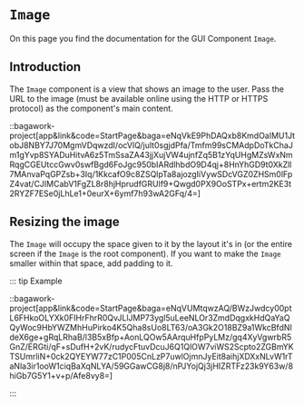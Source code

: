 <script>
	import ViewApp from '$lib/ViewApp.svelte'
</script>

# `Image`
On this page you find the documentation for the GUI Component `Image`.

## Introduction
The `Image` component is a view that shows an image to the user. Pass the URL to the image (must be available online using the HTTP or HTTPS protocol) as the component's main content.

::bagawork-project[app&link&code=StartPage&baga=eNqVkE9PhDAQxb8KmdOaIMU1JtobJ8NBY7J70MgmVDqwzdI/ocVlQ/jult0sgjdPfa/Tmfm99sCMAdpDoTkChaJm1gYvp8SYADuHitvA6z5TmSsaZA43jjXujVW4ujnfZq5B1zYqUHgMZsWxNmRqgCGEUtccGwv0swfBgd6FoJgc950bIARdlhbdO9D4qj+8HnYhGD9t0XkZll7MAnvaPqGPZsb+3Iq/1KkcafO9c8ZSQlpTa8ajozgIiVywSDcVGZ0ZHSm0lFpZ4vat/CJIMCabV1FgZL8r8hjHprudfGRUlf9+Qwgd0PX9OoSTPx+ertm2KE3t2RYZF7ESe0jLhLe1+0eurX+6ymf7h93wA2GFq/4=]





## Resizing the image
The `Image` will occupy the space given to it by the layout it's in (or the entire screen if the `Image` is the root component). If you want to make the `Image` smaller within that space, add padding to it.

::: tip Example

::bagawork-project[app&link&code=StartPage&baga=eNqVUMtqwzAQ/BWzJwdcy00ptL6FHkoOLYXk0FIHrFhrR0QvJLlJMP73ygl5uLeeNLOr3ZmdDqgxkHdQaYaQQyWoc9HbYWZMhHuPirko4K5Qha8sUo8LT63/oA3Gk2O18BZ9a1WkcBfdNIdeX6ge+gRqLRhaB/l3B5xBfp+AonLQOw5AArquHfpPyLMz/gq4XyVgwrbR5GnZ/ERGti/qF+sDufH+2vK/rudycFtuvDcuJ6Q1QlOW7viWS2Scpto2ZGBmYKTSUmrliN+0ck2QYEYW77zC1P005CnLzP7uwlOjmnJyEit8aihjXDXxNLvW1rTaNla3ir1ooW1ciqBaXqNLYA/59GGawCG8j8/nPJYojQj3jHIZRTFz23k9Y63w/8hiGb7G5Y1+v+p/Afe8vy8=]

:::